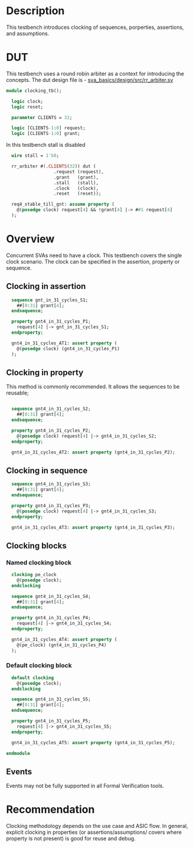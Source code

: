 # Description
This testbench introduces clocking of sequences, porperties, assertions,
and assumptions.

# DUT
This testbench uses a round robin arbiter as a context for introducing the
concepts. The dut design file is -
[sva_basics/design/src/rr_arbiter.sv](https://github.com/openformal/sva_basics/blob/master/design/docs/rr_arbiter.md)

```sv
module clocking_tb();

  logic clock;
  logic reset;

  parameter CLIENTS = 32;

  logic [CLIENTS-1:0] request;
  logic [CLIENTS-1:0] grant;

```
In this testbench stall is disabled
```sv
  wire stall = 1'b0;

  rr_arbiter #(.CLIENTS(32)) dut (
                  .request (request),
                  .grant   (grant),
                  .stall   (stall),
                  .clock   (clock),
                  .reset   (reset));

  req4_stable_till_gnt: assume property (
    @(posedge clock) request[4] && !grant[4] |-> ##1 request[4]
  );

```
# Overview
Concurrent SVAs need to have a clock. This testbench covers the single clock
scenario. The clock can be specified in the assertion, property or sequence.

## Clocking in assertion
```sv
  sequence gnt_in_31_cycles_S1;
    ##[0:31] grant[4];
  endsequence;

  property gnt4_in_31_cycles_P1;
    request[4] |-> gnt_in_31_cycles_S1;
  endproperty;

  gnt4_in_31_cycles_AT1: assert property (
    @(posedge clock) (gnt4_in_31_cycles_P1)
  );

```
## Clocking in property
This method is commonly recommended. It allows the sequences
to be reusable;
```sv

  sequence gnt4_in_31_cycles_S2;
    ##[0:31] grant[4];
  endsequence;

  property gnt4_in_31_cycles_P2;
    @(posedge clock) request[4] |-> gnt4_in_31_cycles_S2;
  endproperty;

  gnt4_in_31_cycles_AT2: assert property (gnt4_in_31_cycles_P2);

```
## Clocking in sequence
```sv
  sequence gnt4_in_31_cycles_S3;
    ##[0:31] grant[4];
  endsequence;

  property gnt4_in_31_cycles_P3;
    @(posedge clock) request[4] |-> gnt4_in_31_cycles_S3;
  endproperty;

  gnt4_in_31_cycles_AT3: assert property (gnt4_in_31_cycles_P3);


```
## Clocking blocks
### Named clocking block
```sv
  clocking pe_clock
    @(posedge clock);
  endclocking

  sequence gnt4_in_31_cycles_S4;
    ##[0:31] grant[4];
  endsequence;

  property gnt4_in_31_cycles_P4;
    request[4] |-> gnt4_in_31_cycles_S4;
  endproperty;

  gnt4_in_31_cycles_AT4: assert property (
    @(pe_clock) (gnt4_in_31_cycles_P4)
  );
```
### Default clocking block
```sv
  default clocking
    @(posedge clock);
  endclocking

  sequence gnt4_in_31_cycles_S5;
    ##[0:31] grant[4];
  endsequence;

  property gnt4_in_31_cycles_P5;
    request[4] |-> gnt4_in_31_cycles_S5;
  endproperty;

  gnt4_in_31_cycles_AT5: assert property (gnt4_in_31_cycles_P5);

endmodule
```
## Events
Events may not be fully supported in all Formal Verification tools.

# Recommendation
Clocking methodology depends on the use case and ASIC flow.
In general, explicit clocking in properties (or assertions/assumptions/
covers where property is not present) is good for reuse and debug.
